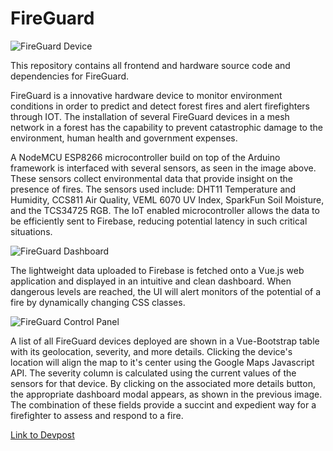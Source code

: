 # FireGuard

![FireGuard Device](https://challengepost-s3-challengepost.netdna-ssl.com/photos/production/software_photos/000/925/141/datas/original.jpg)

This repository contains all frontend and hardware source code and dependencies for FireGuard.

FireGuard is a innovative hardware device to monitor environment conditions in order to predict and detect forest fires and alert firefighters through IOT. The installation of several FireGuard devices in a mesh network in a forest has the capability to prevent catastrophic damage to the environment, human health and government expenses. 

A NodeMCU ESP8266 microcontroller build on top of the Arduino framework is interfaced with several sensors, as seen in the image above. These sensors collect environmental data that provide insight on the presence of fires. The sensors used include: DHT11 Temperature and Humidity, CCS811 Air Quality, VEML 6070 UV Index, SparkFun Soil Moisture, and the TCS34725 RGB. The IoT enabled microcontroller allows the data to be efficiently sent to Firebase, reducing potential latency in such critical situations. 

![FireGuard Dashboard](https://challengepost-s3-challengepost.netdna-ssl.com/photos/production/software_photos/000/925/741/datas/original.PNG)

The lightweight data uploaded to Firebase is fetched onto a Vue.js web application and displayed in an intuitive and clean dashboard. When dangerous levels are reached, the UI will alert monitors of the potential of a fire by dynamically changing CSS classes.

![FireGuard Control Panel](https://challengepost-s3-challengepost.netdna-ssl.com/photos/production/software_photos/000/925/735/datas/original.PNG)

A list of all FireGuard devices deployed are shown in a Vue-Bootstrap table with its geolocation, severity, and more details. Clicking the device's location will align the map to it's center using the Google Maps Javascript API. The severity column is calculated using the current values of the sensors for that device. By clicking on the associated more details button, the appropriate dashboard modal appears, as shown in the previous image. The combination of these fields provide a succint and expedient way for a firefighter to assess and respond to a fire. 

[Link to Devpost](https://devpost.com/software/fireguard-07cbjk)


